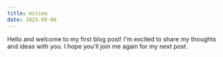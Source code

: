 ```yaml
---
title: minima
date: 2023-09-08
---
```

Hello and welcome to my first blog post! I'm excited to share my thoughts and ideas with you.
I hope you'll join me again for my next post.
